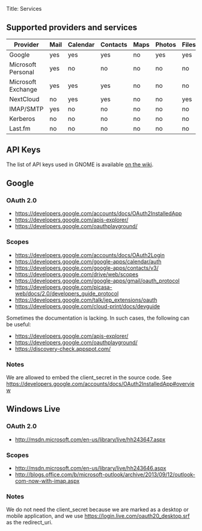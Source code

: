 Title: Services

## Supported providers and services

| Provider           | Mail | Calendar | Contacts | Maps | Photos | Files | Ticketing | Printers | Music |
|--------------------|------|----------|----------|------|--------|-------|-----------|----------|-------|
| Google             | yes  | yes      | yes      | no   | yes    | yes   | no        | yes      | no    |
| Microsoft Personal | yes  | no       | no       | no   | no     | no    | no        | no       | no    |
| Microsoft Exchange | yes  | yes      | yes      | no   | no     | no    | no        | no       | no    |
| NextCloud          | no   | yes      | yes      | no   | no     | yes   | no        | no       | no    |
| IMAP/SMTP          | yes  | no       | no       | no   | no     | no    | no        | no       | no    |
| Kerberos           | no   | no       | no       | no   | no     | no    | yes       | no       | no    |
| Last.fm            | no   | no       | no       | no   | no     | no    | no        | no       | yes   |

## API Keys

The list of API keys used in GNOME is available [on the wiki](https://wiki.gnome.org/Initiatives/OnlineServicesAPIKeys).

## Google

### OAuth 2.0

- https://developers.google.com/accounts/docs/OAuth2InstalledApp
- https://developers.google.com/apis-explorer/
- https://developers.google.com/oauthplayground/

### Scopes

- https://developers.google.com/accounts/docs/OAuth2Login
- https://developers.google.com/google-apps/calendar/auth
- https://developers.google.com/google-apps/contacts/v3/
- https://developers.google.com/drive/web/scopes
- https://developers.google.com/google-apps/gmail/oauth_protocol
- https://developers.google.com/picasa-web/docs/2.0/developers_guide_protocol
- https://developers.google.com/talk/jep_extensions/oauth
- https://developers.google.com/cloud-print/docs/devguide

Sometimes the documentation is lacking. In such cases, the following can be
useful:

- https://developers.google.com/apis-explorer/
- https://developers.google.com/oauthplayground/
- https://discovery-check.appspot.com/

### Notes

We are allowed to embed the client_secret in the source code. See
https://developers.google.com/accounts/docs/OAuth2InstalledApp#overview

## Windows Live

### OAuth 2.0

- http://msdn.microsoft.com/en-us/library/live/hh243647.aspx

### Scopes

- http://msdn.microsoft.com/en-us/library/live/hh243646.aspx
- http://blogs.office.com/b/microsoft-outlook/archive/2013/09/12/outlook-com-now-with-imap.aspx

### Notes

We do not need the client_secret because we are marked as a desktop or mobile
application, and we use https://login.live.com/oauth20_desktop.srf as the
redirect_uri.
